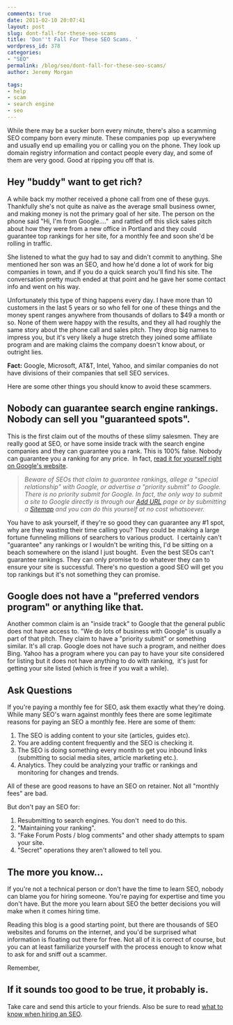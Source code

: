 ```yaml
---
comments: true
date: 2011-02-10 20:07:41
layout: post
slug: dont-fall-for-these-seo-scams
title: 'Don''t Fall For These SEO Scams. '
wordpress_id: 378
categories:
- "SEO"
permalink: /blog/seo/dont-fall-for-these-seo-scams/
author: Jeremy Morgan

tags:
- help
- scam
- search engine
- seo
---
```


While there may be a sucker born every minute, there's also a scamming SEO company born every minute. These companies pop  up everywhere and usually end up emailing you or calling you on the phone. They look up domain registry information and contact people every day, and some of them are very good. Good at ripping you off that is.


## Hey "buddy" want to get rich?


A while back my mother received a phone call from one of these guys. Thankfully she's not quite as naive as the average small business owner, and making money is not the primary goal of her site. The person on the phone said "Hi, I'm from Google...."  and rattled off this slick sales pitch about how they were from a new office in Portland and they could guarantee top rankings for her site, for a monthly fee and soon she'd be rolling in traffic.

She listened to what the guy had to say and didn't commit to anything. She mentioned her son was an SEO, and how he'd done a lot of work for big companies in town, and if you do a quick search you'll find his site. The conversation pretty much ended at that point and he gave her some contact info and went on his way.

Unfortunately this type of thing happens every day. I have more than 10 customers in the last 5 years or so who fell for one of these things and the money spent ranges anywhere from thousands of dollars to $49 a month or so. None of them were happy with the results, and they all had roughly the same story about the phone call and sales pitch. They drop big names to impress you, but it's very likely a huge stretch they joined some affiliate program and are making claims the company doesn't know about, or outright lies.

**Fact:** Google, Microsoft, AT&T, Intel, Yahoo, and similar companies do not have divisions of their companies that sell SEO services.

Here are some other things you should know to avoid these scammers.


## Nobody can guarantee search engine rankings. Nobody can sell you "guaranteed spots".


This is the first claim out of the mouths of these slimy salesmen. They are really good at SEO, or have some inside track with the search engine companies and they can guarantee you a rank. This is 100% false. Nobody can guarantee you a ranking for any price.  In fact, [read it for yourself right on Google's website](http://www.google.com/support/webmasters/bin/answer.py?hl=en&answer=35291).


> _Beware of SEOs that claim to guarantee rankings, allege a "special relationship" with Google, or advertise a "priority submit" to Google. There is no priority submit for Google. In fact, the only way to submit a site to Google directly is through our [Add URL](http://www.google.com/addurl/?continue=/addurl) page or by submitting a [Sitemap](http://www.google.com/support/webmasters/bin/answer.py?answer=40318) and you can do this yourself at no cost whatsoever._


You have to ask yourself, if they're so good they can guarantee any #1 spot, why are they wasting their time calling you? They could be making a large fortune funneling millions of searchers to various product.  I certainly can't "guarantee" any rankings or I wouldn't be writing this, I'd be sitting on a beach somewhere on the island I just bought.  Even the best SEOs can't guarantee rankings. They can only promise to do whatever they can to ensure your site is successful. There's no question a good SEO will get you top rankings but it's not something they can promise.


## Google does not have a "preferred vendors program" or anything like that.


Another common claim is an "inside track" to Google that the general public does not have access to. "We do lots of business with Google" is usually a part of that pitch. They claim to have a "priority submit" or something similar. It's all crap. Google does not have such a program, and neither does Bing. Yahoo has a program where you can pay to have your site considered for listing but it does not have anything to do with ranking,  it's just for getting your site listed (which is free if you wait a while).


## **Ask Questions**


If you're paying a monthly fee for SEO, ask them exactly what they're doing. While many SEO's warn against monthly fees there are some legitimate reasons for paying an SEO a monthly fee. Here are some of them:

1. The SEO is adding content to your site (articles, guides etc).
2. You are adding content frequently and the SEO is checking it.
3. The SEO is doing something every month to get you inbound links (submitting to social media sites, article marketing etc.).
4. Analytics. They could be analyzing your traffic or rankings and monitoring for changes and trends.

All of these are good reasons to have an SEO on retainer. Not all "monthly fees" are bad.

But don't pay an SEO for:

1. Resubmitting to search engines. You don't  need to do this.
2. "Maintaining your ranking".
3. "Fake Forum Posts / blog comments" and other shady attempts to spam your site.
4. "Secret" operations they aren't allowed to tell you.


## The more you know...


If you're not a technical person or don't have the time to learn SEO, nobody can blame you for hiring someone. You're paying for expertise and time you don't have. But the more you learn about SEO the better decisions you will make when it comes hiring time.

Reading this blog is a good starting point, but there are thousands of SEO websites and forums on the internet, and you'd be surprised what information is floating out there for free. Not all of it is correct of course, but you can at least familiarize yourself with the process enough to know what to ask for and sniff out a scammer.

Remember,


## If it sounds too good to be true, it probably is.


Take care and send this article to your friends. Also be sure to read [what to know when hiring an SEO](http://www.jeremymorgan.com/search-engine-optimization/what-you-should-know-before-hiring-an-seo/).
